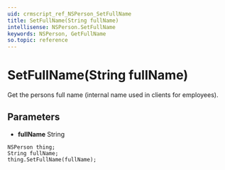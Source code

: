 ```yaml
---
uid: crmscript_ref_NSPerson_SetFullName
title: SetFullName(String fullName)
intellisense: NSPerson.SetFullName
keywords: NSPerson, GetFullName
so.topic: reference
---
```


# SetFullName(String fullName)

Get the persons full name (internal name used in clients for employees).

## Parameters

* **fullName** String

```crmscript
NSPerson thing;
String fullName;
thing.SetFullName(fullName);
```

